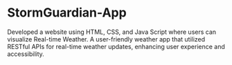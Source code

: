 # StormGuardian-App
Developed a website using HTML, CSS, and Java Script where users can visualize Real-time Weather.
 A user-friendly weather app that utilized RESTful APIs for real-time weather updates, enhancing user
experience and accessibility.



    
